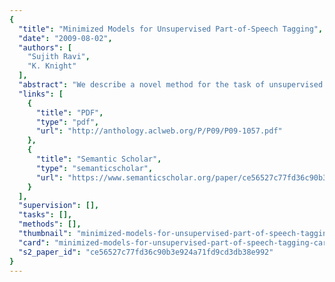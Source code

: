 ```yaml
---
{
  "title": "Minimized Models for Unsupervised Part-of-Speech Tagging",
  "date": "2009-08-02",
  "authors": [
    "Sujith Ravi",
    "K. Knight"
  ],
  "abstract": "We describe a novel method for the task of unsupervised POS tagging with a dictionary, one that uses integer programming to explicitly search for the smallest model that explains the data, and then uses EM to set parameter values. We evaluate our method on a standard test corpus using different standard tagsets (a 45-tagset as well as a smaller 17-tagset), and show that our approach performs better than existing state-of-the-art systems in both settings.",
  "links": [
    {
      "title": "PDF",
      "type": "pdf",
      "url": "http://anthology.aclweb.org/P/P09/P09-1057.pdf"
    },
    {
      "title": "Semantic Scholar",
      "type": "semanticscholar",
      "url": "https://www.semanticscholar.org/paper/ce56527c77fd36c90b3e924a71fd9cd3db38e992"
    }
  ],
  "supervision": [],
  "tasks": [],
  "methods": [],
  "thumbnail": "minimized-models-for-unsupervised-part-of-speech-tagging-thumb.jpg",
  "card": "minimized-models-for-unsupervised-part-of-speech-tagging-card.jpg",
  "s2_paper_id": "ce56527c77fd36c90b3e924a71fd9cd3db38e992"
}
---
```


